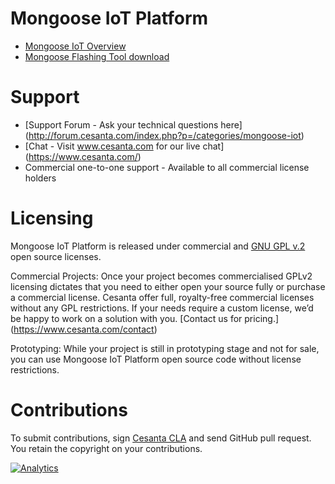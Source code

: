 # Mongoose IoT Platform

- [Mongoose IoT Overview](https://docs.cesanta.com/mongoose-iot/)
- [Mongoose Flashing Tool download](https://github.com/cesanta/mft/releases/latest)

# Support
- [Support Forum - Ask your technical questions here] (http://forum.cesanta.com/index.php?p=/categories/mongoose-iot)
- [Chat - Visit www.cesanta.com for our live chat] (https://www.cesanta.com/)
- Commercial one-to-one support - Available to all commercial license holders


# Licensing

Mongoose IoT Platform is released under commercial and [GNU GPL v.2](http://www.gnu.org/licenses/old-licenses/gpl-2.0.html) open source licenses.

Commercial Projects:
Once your project becomes commercialised GPLv2 licensing dictates that you need to either open your source fully or purchase a commercial license. Cesanta offer full, royalty-free commercial licenses without any GPL restrictions. If your needs require a custom license, we’d be happy to work on a solution with you. [Contact us for pricing.] (https://www.cesanta.com/contact)

Prototyping:
While your project is still in prototyping stage and not for sale, you can use Mongoose IoT Platform open source code without license restrictions.

# Contributions

To submit contributions, sign
[Cesanta CLA](https://docs.cesanta.com/contributors_la.shtml)
and send GitHub pull request. You retain the copyright on your contributions.

[![Analytics](https://ga-beacon.appspot.com/UA-42732794-6/project-page)](https://github.com/cesanta/mongoose-iot)
